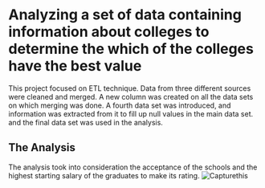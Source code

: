 # Analyzing a set of data containing information about colleges to determine the which of the colleges have the best value
This project focused on ETL technique. Data from three different sources were cleaned and merged. A new column was created on all the data sets on which merging was done. A fourth data set was introduced, and information was extracted from it to fill up null values in the main data set. and the final data set was used in the analysis.

 ## The Analysis
 The analysis took into consideration the acceptance of the schools and the highest starting salary of the graduates to make its rating.
![Capturethis](https://user-images.githubusercontent.com/90354225/174235538-ca366bde-fa56-4878-9a6a-35a5ac4891fe.JPG)
